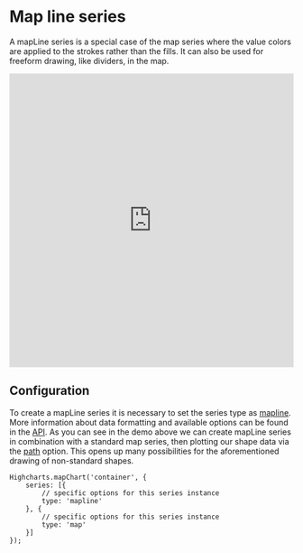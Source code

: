 Map line series
==========

A mapLine series is a special case of the map series where the value colors are applied to the strokes rather than the fills. 
It can also be used for freeform drawing, like dividers, in the map.

<iframe style="width: 100%; height: 520px; border: none;" src="https://jsfiddle.net/gh/get/library/pure/highcharts/highcharts/tree/master/samples/maps/demo/mapline-mappoint" allow="fullscreen"></iframe>

Configuration
------------

To create a mapLine series it is necessary to set the series type as [mapline](https://api.highcharts.com/highmaps/series.mapline).
More information about data formatting and available options can be found in the [API](https://api.highcharts.com/highmaps/series.mapline.data). 
As you can see in the demo above we can create mapLine series in combination with a standard map series, 
then plotting our shape data via the [path](https://api.highcharts.com/highmaps/series.mapline.data.path) option.
This opens up many possibilities for the aforementioned drawing of non-standard shapes.

    Highcharts.mapChart('container', {
        series: [{
            // specific options for this series instance
            type: 'mapline'
        }, {
            // specific options for this series instance
            type: 'map'
        }]
    });

